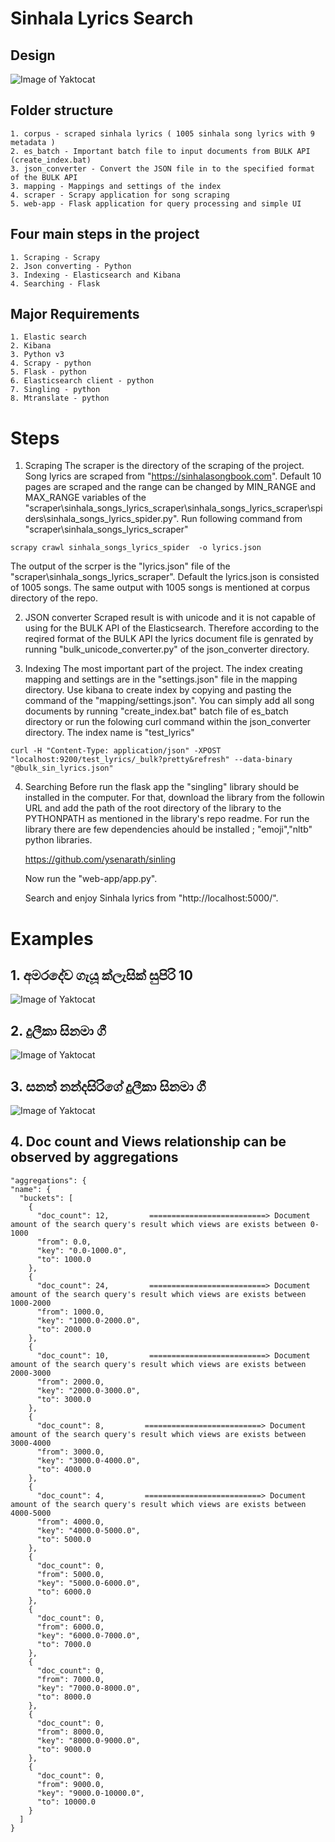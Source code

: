# Sinhala Lyrics Search

## Design
![Image of Yaktocat](https://github.com/charlie9526/sinhala_lyrics_search/blob/master/images/IR_ARCHITECTURE.jpg)

## Folder structure 

    1. corpus - scraped sinhala lyrics ( 1005 sinhala song lyrics with 9 metadata )
    2. es_batch - Important batch file to input documents from BULK API (create_index.bat)
    3. json_converter - Convert the JSON file in to the specified format of the BULK API
    3. mapping - Mappings and settings of the index
    4. scraper - Scrapy application for song scraping 
    5. web-app - Flask application for query processing and simple UI


## Four main steps in the project
    1. Scraping - Scrapy 
    2. Json converting - Python
    3. Indexing - Elasticsearch and Kibana  
    4. Searching - Flask 

## Major Requirements 
    1. Elastic search 
    2. Kibana 
    3. Python v3 
    4. Scrapy - python  
    5. Flask - python 
    6. Elasticsearch client - python 
    7. Singling - python 
    8. Mtranslate - python 

# Steps
1) Scraping
    The scraper is the directory of the scraping of the project. Song lyrics are scraped from "https://sinhalasongbook.com". Default 10 pages are scraped and the range can           be changed by MIN_RANGE and MAX_RANGE variables of the  "scraper\sinhala_songs_lyrics_scraper\sinhala_songs_lyrics_scraper\spiders\sinhala_songs_lyrics_spider.py". 
    Run following command from "scraper\sinhala_songs_lyrics_scraper" 
        
```
scrapy crawl sinhala_songs_lyrics_spider  -o lyrics.json
```

   The output of the scrper is the "lyrics.json" file of the "scraper\sinhala_songs_lyrics_scraper". Default the lyrics.json is consisted of 1005 songs. The same output            with 1005 songs is mentioned at corpus directory of the repo. 

2) JSON converter
    Scraped result is with unicode and it is not capable of using for the BULK API of the Elasticsearch. Therefore according to the reqired format of the BULK API the lyrics         document file is genrated by running "bulk_unicode_converter.py" of the json_converter directory.

3) Indexing
    The most important part of the project. The index creating mapping and settings are in the "settings.json" file in the mapping directory. Use kibana to create index by           copying and pasting the command of the "mapping/settings.json". You can simply add all song documents by running "create_index.bat" batch file of es_batch directory or           run the folowing curl command within the json_converter directory. The index name is "test_lyrics"

```
curl -H "Content-Type: application/json" -XPOST "localhost:9200/test_lyrics/_bulk?pretty&refresh" --data-binary "@bulk_sin_lyrics.json"
```

4) Searching
    Before run the flask app the "singling" library should be installed in the computer. For that, download the library from the followin URL and add the path of the root           directory of the library to the PYTHONPATH as mentioned in the library's repo readme. For run the library there are few dependencies ahould be installed ; "emoji","nltb"         python libraries.

    https://github.com/ysenarath/sinling

    Now run the "web-app/app.py".

    Search and enjoy Sinhala lyrics from "http://localhost:5000/".

# Examples
## 1. අමරදේව ගැයූ ක්ලැසික් සුපිරි 10
![Image of Yaktocat](https://github.com/charlie9526/sinhala_lyrics_search/blob/master/images/sample%202.jpg)

## 2. දුලීකා සිනමා ගී
![Image of Yaktocat](https://github.com/charlie9526/sinhala_lyrics_search/blob/master/images/sample%203.jpg)

## 3. සනත් නන්දසිරිගේ දුලීකා සිනමා ගී
![Image of Yaktocat](https://github.com/charlie9526/sinhala_lyrics_search/blob/master/images/sample%204.jpg)

## 4. Doc count and Views relationship can be observed by aggregations
    
    "aggregations": {
    "name": {
      "buckets": [
        {
          "doc_count": 12,         ==========================> Document amount of the search query's result which views are exists between 0-1000
          "from": 0.0, 
          "key": "0.0-1000.0", 
          "to": 1000.0
        }, 
        {
          "doc_count": 24,         ==========================> Document amount of the search query's result which views are exists between 1000-2000
          "from": 1000.0, 
          "key": "1000.0-2000.0", 
          "to": 2000.0
        }, 
        {
          "doc_count": 10,         ==========================> Document amount of the search query's result which views are exists between 2000-3000 
          "from": 2000.0, 
          "key": "2000.0-3000.0", 
          "to": 3000.0
        }, 
        {
          "doc_count": 8,         ==========================> Document amount of the search query's result which views are exists between 3000-4000
          "from": 3000.0, 
          "key": "3000.0-4000.0", 
          "to": 4000.0
        }, 
        {
          "doc_count": 4,         ==========================> Document amount of the search query's result which views are exists between 4000-5000
          "from": 4000.0, 
          "key": "4000.0-5000.0", 
          "to": 5000.0
        }, 
        {
          "doc_count": 0, 
          "from": 5000.0, 
          "key": "5000.0-6000.0", 
          "to": 6000.0
        }, 
        {
          "doc_count": 0, 
          "from": 6000.0, 
          "key": "6000.0-7000.0", 
          "to": 7000.0
        }, 
        {
          "doc_count": 0, 
          "from": 7000.0, 
          "key": "7000.0-8000.0", 
          "to": 8000.0
        }, 
        {
          "doc_count": 0, 
          "from": 8000.0, 
          "key": "8000.0-9000.0", 
          "to": 9000.0
        }, 
        {
          "doc_count": 0, 
          "from": 9000.0, 
          "key": "9000.0-10000.0", 
          "to": 10000.0
        }
      ]
    }
   
